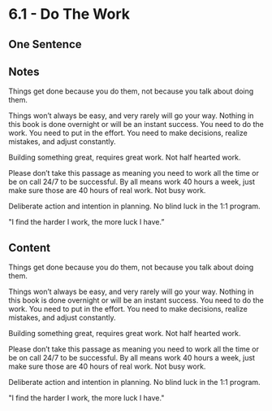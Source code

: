 # 6.1 - Do The Work

## One Sentence 

## Notes
Things get done because you do them, not because you talk about doing them. 

Things won’t always be easy, and very rarely will go your way. Nothing in this book is done overnight or will be an instant success. You need to do the work. You need to put in the effort. You need to make decisions, realize mistakes, and adjust constantly. 

Building something great, requires great work. Not half hearted work. 

Please don’t take this passage as meaning you need to work all the time or be on call 24/7 to be successful. By all means work 40 hours a week, just make sure those are 40 hours of real work. Not busy work. 

Deliberate action and intention in planning. No blind luck in the 1:1 program. 

"I find the harder I work, the more luck I have.”

## Content 
Things get done because you do them, not because you talk about doing them. 

Things won’t always be easy, and very rarely will go your way. Nothing in this book is done overnight or will be an instant success. You need to do the work. You need to put in the effort. You need to make decisions, realize mistakes, and adjust constantly. 

Building something great, requires great work. Not half hearted work. 

Please don’t take this passage as meaning you need to work all the time or be on call 24/7 to be successful. By all means work 40 hours a week, just make sure those are 40 hours of real work. Not busy work. 

Deliberate action and intention in planning. No blind luck in the 1:1 program. 

"I find the harder I work, the more luck I have."